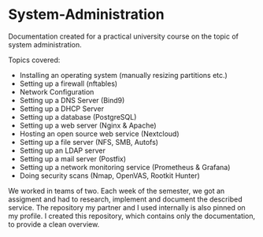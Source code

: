 # System-Administration
Documentation created for a practical university course on the topic of system administration.

Topics covered:
* Installing an operating system (manually resizing partitions etc.)
* Setting up a firewall (nftables)
* Network Configuration
* Setting up a DNS Server (Bind9)
* Setting up a DHCP Server
* Setting up a database (PostgreSQL)
* Setting up a web server (Nginx & Apache)
* Hosting an open source web service (Nextcloud)
* Setting up a file server (NFS, SMB, Autofs)
* Setting up an LDAP server 
* Setting up a mail server (Postfix)
* Setting up a network monitoring service (Prometheus & Grafana)
* Doing security scans (Nmap, OpenVAS, Rootkit Hunter)

We worked in teams of two. Each week of the semester, we got an assigment and had to research, implement and document the described service. The repository my partner and I used internally is also pinned on my profile. I created this repository, which contains only the documentation, to provide a clean overview.
